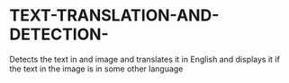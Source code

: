 # TEXT-TRANSLATION-AND-DETECTION-
Detects the text in and image and translates it in English and displays it if the text in the image  is in some other language 
